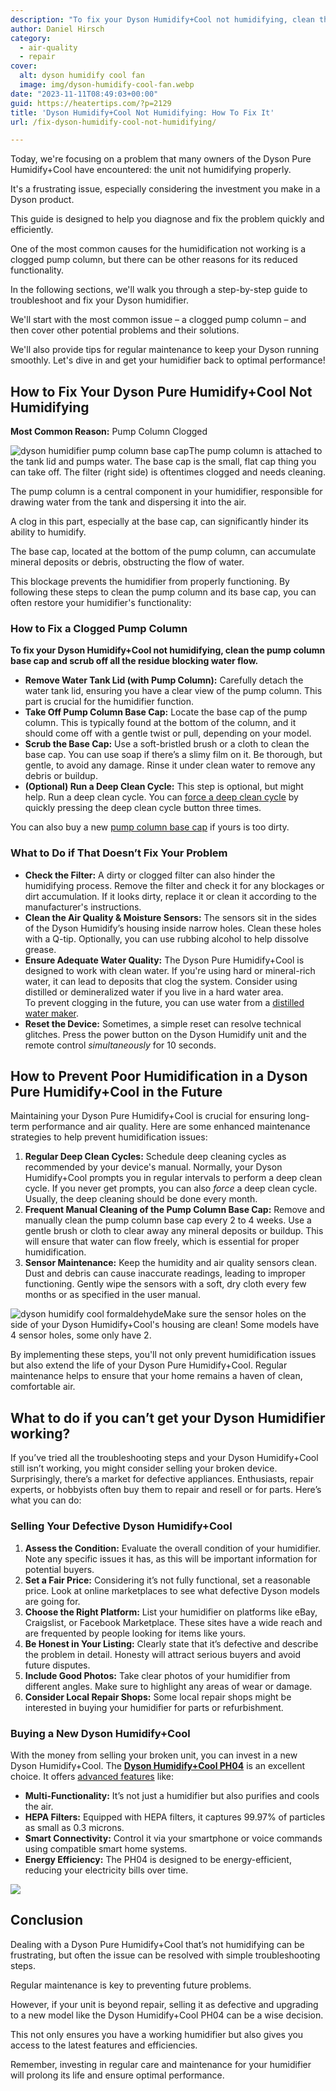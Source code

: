 ```yaml
---
description: "To fix your Dyson Humidify+Cool not humidifying, clean the pump column base cap and scrub off all the residue blocking water flow."
author: Daniel Hirsch
category:
  - air-quality
  - repair
cover:
  alt: dyson humidify cool fan
  image: img/dyson-humidify-cool-fan.webp
date: "2023-11-11T08:49:03+00:00"
guid: https://heatertips.com/?p=2129
title: 'Dyson Humidify+Cool Not Humidifying: How To Fix It'
url: /fix-dyson-humidify-cool-not-humidifying/

---
```

Today, we're focusing on a problem that many owners of the Dyson Pure Humidify+Cool have encountered: the unit not humidifying properly.

It's a frustrating issue, especially considering the investment you make in a Dyson product.

This guide is designed to help you diagnose and fix the problem quickly and efficiently.

One of the most common causes for the humidification not working is a clogged pump column, but there can be other reasons for its reduced functionality.

In the following sections, we'll walk you through a step-by-step guide to troubleshoot and fix your Dyson humidifier.

We'll start with the most common issue – a clogged pump column – and then cover other potential problems and their solutions.

We'll also provide tips for regular maintenance to keep your Dyson running smoothly. Let's dive in and get your humidifier back to optimal performance!

## How to Fix Your Dyson Pure Humidify+Cool Not Humidifying

**Most Common Reason:** Pump Column Clogged

![dyson humidifier pump column base cap](/img/dyson-humidifier-pump-column-base-cap.webp)The pump column is attached to the tank lid and pumps water. The base cap is the small, flat cap thing you can take off. The filter (right side) is oftentimes clogged and needs cleaning.

The pump column is a central component in your humidifier, responsible for drawing water from the tank and dispersing it into the air.

A clog in this part, especially at the base cap, can significantly hinder its ability to humidify.

The base cap, located at the bottom of the pump column, can accumulate mineral deposits or debris, obstructing the flow of water.

This blockage prevents the humidifier from properly functioning. By following these steps to clean the pump column and its base cap, you can often restore your humidifier's functionality:

### How to Fix a Clogged Pump Column

**To fix your Dyson Humidify+Cool not humidifying, clean the pump column base cap and scrub off all the residue blocking water flow.**

- **Remove Water Tank Lid (with Pump Column):** Carefully detach the water tank lid, ensuring you have a clear view of the pump column. This part is crucial for the humidifier function.
- **Take Off Pump Column Base Cap:** Locate the base cap of the pump column. This is typically found at the bottom of the column, and it should come off with a gentle twist or pull, depending on your model.
- **Scrub the Base Cap:** Use a soft-bristled brush or a cloth to clean the base cap. You can use soap if there’s a slimy film on it. Be thorough, but gentle, to avoid any damage. Rinse it under clean water to remove any debris or buildup.
- **(Optional) Run a Deep Clean Cycle:** This step is optional, but might help. Run a deep clean cycle. You can [force a deep clean cycle](/fix-dyson-deep-clean-cycle-not-working/) by quickly pressing the deep clean cycle button three times.

You can also buy a new [pump column base cap](https://www.dyson.com/support/journey/spare-details.970754-01) if yours is too dirty.

### What to Do if That Doesn’t Fix Your Problem

- **Check the Filter:** A dirty or clogged filter can also hinder the humidifying process. Remove the filter and check it for any blockages or dirt accumulation. If it looks dirty, replace it or clean it according to the manufacturer's instructions.
- **Clean the Air Quality & Moisture Sensors:** The sensors sit in the sides of the Dyson Humidify’s housing inside narrow holes. Clean these holes with a Q-tip. Optionally, you can use rubbing alcohol to help dissolve grease.
- **Ensure Adequate Water Quality:** The Dyson Pure Humidify+Cool is designed to work with clean water. If you're using hard or mineral-rich water, it can lead to deposits that clog the system. Consider using distilled or demineralized water if you live in a hard water area.  
To prevent clogging in the future, you can use water from a [distilled water maker](https://www.amazon.com/CO-Z-Distiller-Stainless-Distilling-Countertop/dp/B078GHJ921?__mk_de_DE=%C3%85M%C3%85%C5%BD%C3%95%C3%91&crid=1RXRCQLSUHO38&keywords=distilled%2Bwater%2Bmaker&qid=1699692003&sprefix=distilled%2Bwater%2Bmaker%2Caps%2C88&sr=8-2-spons&sp_csd=d2lkZ2V0TmFtZT1zcF9hdGY&th=1&linkCode=ll1&tag=heatertips-20&linkId=3bf9b099cacf0fed2782d8ceccff1b12&language=en_US&ref_=as_li_ss_tl).
- **Reset the Device:** Sometimes, a simple reset can resolve technical glitches. Press the power button on the Dyson Humidify unit and the remote control _simultaneously_ for 10 seconds.

## How to Prevent Poor Humidification in a Dyson Pure Humidify+Cool in the Future

Maintaining your Dyson Pure Humidify+Cool is crucial for ensuring long-term performance and air quality. Here are some enhanced maintenance strategies to help prevent humidification issues:

1. **Regular Deep Clean Cycles:** Schedule deep cleaning cycles as recommended by your device's manual. Normally, your Dyson Humidify+Cool prompts you in regular intervals to perform a deep clean cycle. If you never get prompts, you can also _force_ a deep clean cycle. Usually, the deep cleaning should be done every month.
1. **Frequent Manual Cleaning of the Pump Column Base Cap:** Remove and manually clean the pump column base cap every 2 to 4 weeks. Use a gentle brush or cloth to clear away any mineral deposits or buildup. This will ensure that water can flow freely, which is essential for proper humidification.
1. **Sensor Maintenance:** Keep the humidity and air quality sensors clean. Dust and debris can cause inaccurate readings, leading to improper functioning. Gently wipe the sensors with a soft, dry cloth every few months or as specified in the user manual.

![dyson humidify cool formaldehyde](/img/dyson-humidify-cool-formaldehyde.webp)Make sure the sensor holes on the side of your Dyson Humidify+Cool's housing are clean! Some models have 4 sensor holes, some only have 2.

By implementing these steps, you'll not only prevent humidification issues but also extend the life of your Dyson Pure Humidify+Cool. Regular maintenance helps to ensure that your home remains a haven of clean, comfortable air.

## What to do if you can’t get your Dyson Humidifier working?

If you’ve tried all the troubleshooting steps and your Dyson Humidify+Cool still isn’t working, you might consider selling your broken device. Surprisingly, there’s a market for defective appliances. Enthusiasts, repair experts, or hobbyists often buy them to repair and resell or for parts. Here’s what you can do:

### **Selling Your Defective Dyson Humidify+Cool**

1. **Assess the Condition:** Evaluate the overall condition of your humidifier. Note any specific issues it has, as this will be important information for potential buyers.
1. **Set a Fair Price:** Considering it’s not fully functional, set a reasonable price. Look at online marketplaces to see what defective Dyson models are going for.
1. **Choose the Right Platform:** List your humidifier on platforms like eBay, Craigslist, or Facebook Marketplace. These sites have a wide reach and are frequented by people looking for items like yours.
1. **Be Honest in Your Listing:** Clearly state that it’s defective and describe the problem in detail. Honesty will attract serious buyers and avoid future disputes.
1. **Include Good Photos:** Take clear photos of your humidifier from different angles. Make sure to highlight any areas of wear or damage.
1. **Consider Local Repair Shops:** Some local repair shops might be interested in buying your humidifier for parts or refurbishment.

### **Buying a New Dyson Humidify+Cool**

With the money from selling your broken unit, you can invest in a new Dyson Humidify+Cool. The [**Dyson Humidify+Cool PH04**](https://www.amazon.com/Dyson-Purifier-Humidify-Cool-Formaldehyde/dp/B0B3F749ZJ?&linkCode=ll1&tag=heatertips-20&linkId=0dbdf730d1183529098dc73f578db9f6&language=en_US&ref_=as_li_ss_tl) is an excellent choice. It offers [advanced features](/are-dyson-humidify-cool-fans-worth-it/) like:

- **Multi-Functionality:** It’s not just a humidifier but also purifies and cools the air.
- **HEPA Filters:** Equipped with HEPA filters, it captures 99.97% of particles as small as 0.3 microns.
- **Smart Connectivity:** Control it via your smartphone or voice commands using compatible smart home systems.
- **Energy Efficiency:** The PH04 is designed to be energy-efficient, reducing your electricity bills over time.

![](/img/dyson-pure-humidify-cool-air-purifier.webp)

## Conclusion

Dealing with a Dyson Pure Humidify+Cool that’s not humidifying can be frustrating, but often the issue can be resolved with simple troubleshooting steps.

Regular maintenance is key to preventing future problems.

However, if your unit is beyond repair, selling it as defective and upgrading to a new model like the Dyson Humidify+Cool PH04 can be a wise decision.

This not only ensures you have a working humidifier but also gives you access to the latest features and efficiencies.

Remember, investing in regular care and maintenance for your humidifier will prolong its life and ensure optimal performance.
